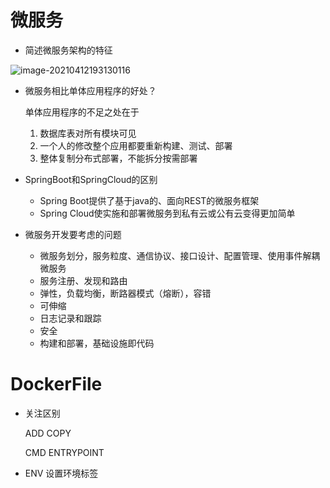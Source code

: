 # 微服务

* 简述微服务架构的特征

![image-20210412193130116](https://cyzblog.oss-cn-beijing.aliyuncs.com/image-20210412193130116.png)





* 微服务相比单体应用程序的好处？

	单体应用程序的不足之处在于

	1. 数据库表对所有模块可见
	2. 一个人的修改整个应用都要重新构建、测试、部署
	3. 整体复制分布式部署，不能拆分按需部署



* SpringBoot和SpringCloud的区别
	* Spring Boot提供了基于java的、面向REST的微服务框架
	* Spring Cloud使实施和部署微服务到私有云或公有云变得更加简单



* 微服务开发要考虑的问题
	* 微服务划分，服务粒度、通信协议、接口设计、配置管理、使用事件解耦微服务
	* 服务注册、发现和路由
	* 弹性，负载均衡，断路器模式（熔断），容错
	* 可伸缩
	* 日志记录和跟踪
	* 安全
	* 构建和部署，基础设施即代码





# DockerFile

* 关注区别

	ADD COPY

	CMD ENTRYPOINT

* ENV 设置环境标签